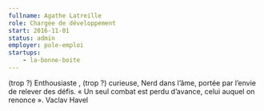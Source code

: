 ```yaml
---
fullname: Agathe Latreille
role: Chargée de développement
start: 2016-11-01
status: admin
employer: pole-emploi
startups:
    - la-bonne-boite
---
```


(trop ?) Enthousiaste , (trop ?) curieuse, Nerd dans l’âme, portée par l’envie de relever des défis.
« Un seul combat est perdu d’avance, celui auquel on renonce ». Vaclav Havel
